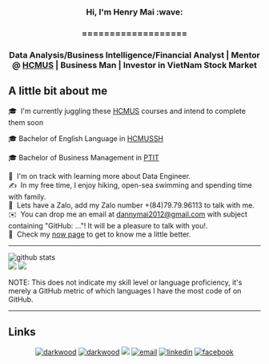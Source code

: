 <h3 align="center">Hi, I'm Henry Mai :wave:</a></h3>
<h3 align="center">===================</a></h3>
<h3 align="center">Data Analysis/Business Intelligence/Financial Analyst | Mentor @ <a href='https://www.hcmus.edu.vn/'>HCMUS</a> | Business Man | Investor in VietNam Stock Market </a></h3>

## A little bit about me

🎓 &nbsp;I'm currently juggling these [HCMUS](https://www.hcmus.edu.vn/) courses and intend to complete them soon

🎓 Bachelor of English Language in [HCMUSSH](https://hcmussh.edu.vn/)

🎓 Bachelor of Business Management in [PTIT](https://ptithcm.edu.vn/)

🌱 &nbsp;I'm on track with learning more about Data Engineer.\
✍️ &nbsp;In my free time, I enjoy hiking, open-sea swimming and spending time with family.\
💬 &nbsp;Lets have a Zalo, add my Zalo number +(84)79.79.96113 to talk with me.\
✉️ &nbsp;You can drop me an email at dannymai2012@gmail.com with subject containing "GitHub: ..."! It will be a pleasure to talk with you!.\
📄 &nbsp;Check my [now page](https://henrymai.website/) to get to know me a little better.

---

<p  align="center">
  
  <img src="http://github-profile-summary-cards.vercel.app/api/cards/profile-details?username=henrymai2022&theme=github" alt="github stats"></br>
  <img src="http://github-profile-summary-cards.vercel.app/api/cards/most-commit-language?username=henrymai2022&theme=github">
  <img src="http://github-profile-summary-cards.vercel.app/api/cards/stats?username=henrymai2022&theme=github"></br></p>

NOTE: This does not indicate my skill level or language proficiency, it's merely a GitHub metric of which languages I have the most code of on GitHub.</a></h3>

---

## Links

<p align="center">
  <a href="https://henrymai.website/"><img src="https://img.icons8.com/fluent/48/000000/domain.png" alt="darkwood"/></a>
  <a href="https://leetcode.com/dannymai2012/"><img src="https://img.icons8.com/external-tal-revivo-shadow-tal-revivo/48/000000/external-level-up-your-coding-skills-and-quickly-land-a-job-logo-shadow-tal-revivo.png" alt="darkwood"/></a>
  <a href="https://www.hackerrank.com/dannymai2012"><img src="https://img.icons8.com/external-tal-revivo-shadow-tal-revivo/48/000000/external-hackerrank-is-a-technology-company-that-focuses-on-competitive-programming-logo-shadow-tal-revivo.png"/></a>
  <a href="mailto:dannymai2012@gmail.com"><img src="https://img.icons8.com/color/48/000000/gmail--v1.png" alt="email"/></a>
  <a href="https://www.linkedin.com/in/anh-tuan-mai-28701a147/"><img src="https://img.icons8.com/color/48/000000/linkedin-circled--v1.png" alt="linkedin"/></a>
  <a href="https://www.facebook.com/maianh.tuan.2910/"><img src="https://img.icons8.com/color/48/000000/facebook-new.png" alt="facebook"/></a>
</p>
